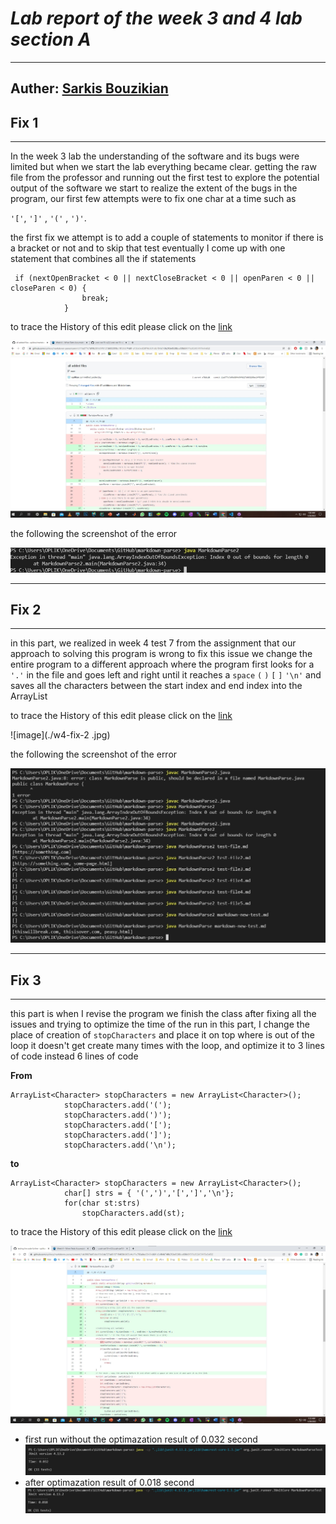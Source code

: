 
# ***Lab report of the week 3 and 4 lab section A***
---
Auther: **[Sarkis Bouzikian](https://github.com/oplikos)**
---
## Fix 1
---
In the week 3 lab the understanding of the software and its bugs were limited but when we start the lab everything became clear.
getting the raw file from the professor and running out the first test to explore the potential output of the software 
we start to realize the extent of the bugs in the program, our first few attempts were to fix one char at a time such as

``'['``, ``']'`` , ``'('`` , ``')'``.

the first fix we attempt is to add a couple of statements to monitor if there is a bracket or not and to skip that test eventually
I come up with one statement that combines all the if statements
```
 if (nextOpenBracket < 0 || nextCloseBracket < 0 || openParen < 0 || closeParen < 0) {
                break;
            }
 ```
 
to trace the History of this edit please click on the [link][1] 

![image](./w4-fix-1.jpg)

the following the screenshot of the error 

![image](./error2.jpg)

---
## Fix 2
---
in this part, we realized in week 4 test 7 from the assignment that our approach to solving this program is wrong to fix this issue we change the entire program to a different approach where the program first looks for a ``'.'`` in the file and goes left and right until it reaches a ``space`` ``(`` ``)`` ``[`` ``]`` ``'\n'`` and saves all the characters between the start index and end index into the ArrayList

to trace the History of this edit please click on the [link][2] 

![image](./w4-fix-2 .jpg)

the following the screenshot of the error 

![image](./error1.jpg)

---
## Fix 3
---
this part is when I revise the program we finish the class after fixing all the issues and trying to optimize the time of the run 
in this part, I change the place of creation of ``stopCharacters`` and place it on top where is out of the loop it doesn't get create many times with the loop, and optimize it to 3 lines of code instead 6 lines of code

**From**
```
ArrayList<Character> stopCharacters = new ArrayList<Character>();
            stopCharacters.add('(');
            stopCharacters.add(')');
            stopCharacters.add('[');
            stopCharacters.add(']');
            stopCharacters.add('\n');
```
**to**
```
ArrayList<Character> stopCharacters = new ArrayList<Character>();
            char[] strs = { '(',')','[',']','\n'};
            for(char st:strs)
                stopCharacters.add(st);
```
to trace the History of this edit please click on the [link][3] 

![image](./w4-fix-3.jpg)
* first run without the optimazation result of 0.032 second
![image](./w4-fix-3-2.jpg)
* after optimazation result of 0.018 second 
![image](./w4-fix-3-1.jpg)



[1]: https://github.com/oplikos/markdown-parse/commit/11a377c7d99b38fe39f6127d603209bc1ff5365f#diff-c703a0ec03474d601c6bf846740b293e0538bccf38d5f677a302457479e9c652
[2]: https://github.com/oplikos/markdown-parse/commit/571de421522bb9d64c11f2aff46b6540791a31e3#diff-c703a0ec03474d601c6bf846740b293e0538bccf38d5f677a302457479e9c652
[3]: https://github.com/oplikos/markdown-parse/commit/1dc9867bdf3cbd19b3de727ab515719403b6435c#diff-c703a0ec03474d601c6bf846740b293e0538bccf38d5f677a302457479e9c652
